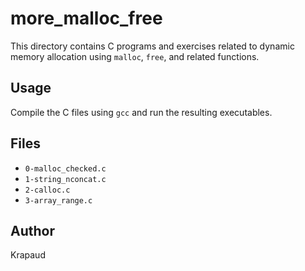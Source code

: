 # more_malloc_free

This directory contains C programs and exercises related to dynamic memory allocation using `malloc`, `free`, and related functions.

## Usage

Compile the C files using `gcc` and run the resulting executables.

## Files

- `0-malloc_checked.c`
- `1-string_nconcat.c`
- `2-calloc.c`
- `3-array_range.c`

## Author

Krapaud

